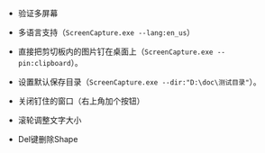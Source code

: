 - 验证多屏幕
- 多语言支持（`ScreenCapture.exe --lang:en_us`）
- 直接把剪切板内的图片钉在桌面上（`ScreenCapture.exe --pin:clipboard`）。
- 设置默认保存目录（`ScreenCapture.exe --dir:"D:\doc\测试目录"`）。
- 关闭钉住的窗口（右上角加个按钮）



- 滚轮调整文字大小
- Del键删除Shape